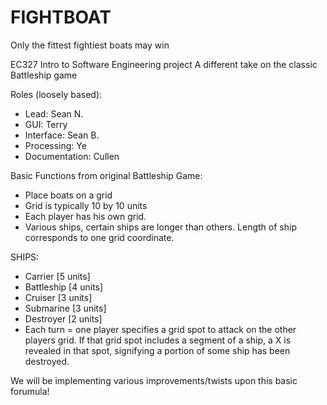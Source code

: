 # FIGHTBOAT
Only the fittest fightiest boats may win

EC327 Intro to Software Engineering project
A different take on the classic Battleship game

Roles (loosely based):
- Lead: Sean N.
- GUI: Terry
- Interface: Sean B.
- Processing: Ye
- Documentation: Cullen

Basic Functions from original Battleship Game:
- Place boats on a grid
- Grid is typically 10 by 10 units 
- Each player has his own grid. 
- Various ships, certain ships are longer than others. Length of ship corresponds to one grid coordinate. 

SHIPS:
- Carrier [5 units]
- Battleship [4 units]
- Cruiser [3 units]
- Submarine [3 units] 
- Destroyer [2 units]
- Each turn = one player specifies a grid spot to attack on the other players grid. If that grid spot includes a segment of a ship, a X is revealed in that spot, signifying a portion of some ship has been destroyed.

We will be implementing various improvements/twists upon this basic forumula!
